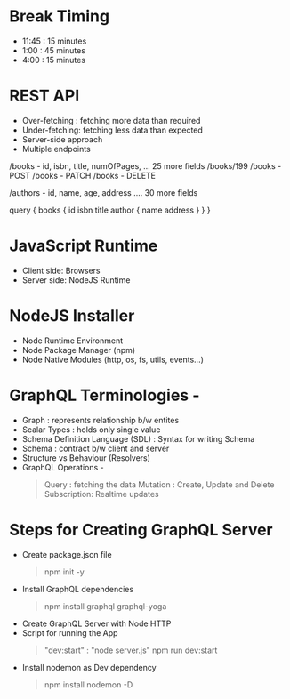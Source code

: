 # Break Timing

- 11:45 : 15 minutes
- 1:00 : 45 minutes
- 4:00 : 15 minutes

# REST API

- Over-fetching : fetching more data than required
- Under-fetching: fetching less data than expected
- Server-side approach
- Multiple endpoints

/books - id, isbn, title, numOfPages, ... 25 more fields
/books/199
/books - POST
/books - PATCH
/books - DELETE

/authors - id, name, age, address .... 30 more fields

query {
books {
id
isbn
title
author {
name
address
}
}
}

# JavaScript Runtime

- Client side: Browsers
- Server side: NodeJS Runtime

# NodeJS Installer

- Node Runtime Environment
- Node Package Manager (npm)
- Node Native Modules (http, os, fs, utils, events...)

# GraphQL Terminologies -

- Graph : represents relationship b/w entites
- Scalar Types : holds only single value
- Schema Definition Language (SDL) : Syntax for writing Schema
- Schema : contract b/w client and server
- Structure vs Behaviour (Resolvers)
- GraphQL Operations -
  > Query : fetching the data
  > Mutation : Create, Update and Delete
  > Subscription: Realtime updates

# Steps for Creating GraphQL Server

- Create package.json file
  > npm init -y
- Install GraphQL dependencies
  > npm install graphql graphql-yoga
- Create GraphQL Server with Node HTTP
- Script for running the App
  > "dev:start" : "node server.js"
  > npm run dev:start
- Install nodemon as Dev dependency
  > npm install nodemon -D
